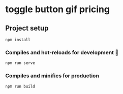 # toggle button gif pricing

## Project setup 
```
npm install
```

### Compiles and hot-reloads for development 👩
```
npm run serve
```

### Compiles and minifies for production 
```
npm run build
```


